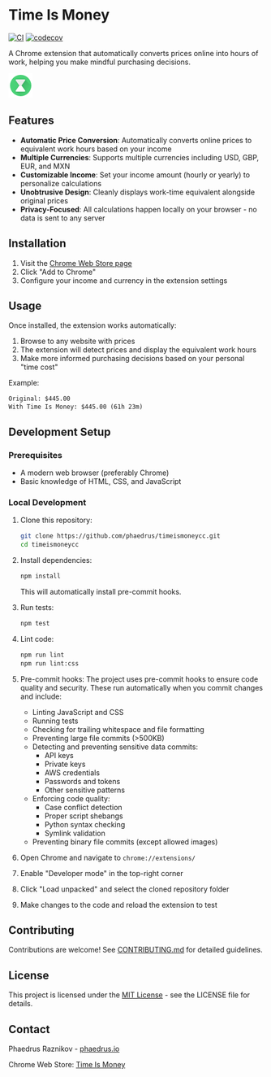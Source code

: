 # Time Is Money

[![CI](https://github.com/phaedrus/timeismoneycc/actions/workflows/ci.yml/badge.svg)](https://github.com/phaedrus/timeismoneycc/actions/workflows/ci.yml)
[![codecov](https://codecov.io/gh/phaedrus/timeismoneycc/branch/master/graph/badge.svg)](https://codecov.io/gh/phaedrus/timeismoneycc)

A Chrome extension that automatically converts prices online into hours of work, helping you make mindful purchasing decisions.

![Time Is Money Icon](images/icon.png)

## Features

- **Automatic Price Conversion**: Automatically converts online prices to equivalent work hours based on your income
- **Multiple Currencies**: Supports multiple currencies including USD, GBP, EUR, and MXN
- **Customizable Income**: Set your income amount (hourly or yearly) to personalize calculations
- **Unobtrusive Design**: Cleanly displays work-time equivalent alongside original prices
- **Privacy-Focused**: All calculations happen locally on your browser - no data is sent to any server

## Installation

1. Visit the [Chrome Web Store page](https://chrome.google.com/webstore/detail/time-is-money/ooppbnomdcjmoepangldchpmjhkeendl)
2. Click "Add to Chrome"
3. Configure your income and currency in the extension settings

## Usage

Once installed, the extension works automatically:

1. Browse to any website with prices
2. The extension will detect prices and display the equivalent work hours
3. Make more informed purchasing decisions based on your personal "time cost"

Example:

```
Original: $445.00
With Time Is Money: $445.00 (61h 23m)
```

## Development Setup

### Prerequisites

- A modern web browser (preferably Chrome)
- Basic knowledge of HTML, CSS, and JavaScript

### Local Development

1. Clone this repository:

   ```bash
   git clone https://github.com/phaedrus/timeismoneycc.git
   cd timeismoneycc
   ```

2. Install dependencies:

   ```bash
   npm install
   ```

   This will automatically install pre-commit hooks.

3. Run tests:

   ```bash
   npm test
   ```

4. Lint code:

   ```bash
   npm run lint
   npm run lint:css
   ```

5. Pre-commit hooks:
   The project uses pre-commit hooks to ensure code quality and security. These run automatically when you commit changes and include:

   - Linting JavaScript and CSS
   - Running tests
   - Checking for trailing whitespace and file formatting
   - Preventing large file commits (>500KB)
   - Detecting and preventing sensitive data commits:
     - API keys
     - Private keys
     - AWS credentials
     - Passwords and tokens
     - Other sensitive patterns
   - Enforcing code quality:
     - Case conflict detection
     - Proper script shebangs
     - Python syntax checking
     - Symlink validation
   - Preventing binary file commits (except allowed images)

6. Open Chrome and navigate to `chrome://extensions/`

7. Enable "Developer mode" in the top-right corner

8. Click "Load unpacked" and select the cloned repository folder

9. Make changes to the code and reload the extension to test

## Contributing

Contributions are welcome! See [CONTRIBUTING.md](CONTRIBUTING.md) for detailed guidelines.

## License

This project is licensed under the [MIT License](LICENSE) - see the LICENSE file for details.

## Contact

Phaedrus Raznikov - [phaedrus.io](https://www.phaedrus.io)

Chrome Web Store: [Time Is Money](https://chrome.google.com/webstore/detail/time-is-money/ooppbnomdcjmoepangldchpmjhkeendl)
